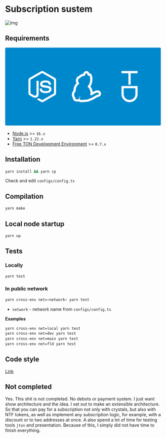 # Subscription sustem
![img](./docs/images/cover.svg)

## Requirements
![requirements](./docs/images/requirements.svg)
* [Node.js](https://nodejs.org) >= `16.x`
* [Yarn](https://classic.yarnpkg.com) >= `1.22.x`
* [Free TON Development Environment](https://github.com/tonlabs/tondev) >= `0.7.x`



## Installation
```sh
yarn install && yarn cp
```
Check and edit `configs/config.ts`



## Compilation
```sh
yarn make
```



## Local node startup
```sh
yarn up
```



## Tests
### Locally
```sh
yarn test
```

### In public network
```sh
yarn cross-env net=<network> yarn test
```
* `network` - network name from `configs/config.ts`

**Examples**
```sh
yarn cross-env net=local yarn test
yarn cross-env net=dev yarn test
yarn cross-env net=main yarn test
yarn cross-env net=fld yarn test
```



## Code style
[Link](docs/CODE_STYLE.md)



## Not completed
Yes. This shit is not completed. No debots or payment system. I just want show architecture and the idea.
I set out to make an extensible architecture. So that you can pay for a subscription not only with crystals, but also with NTF tokens, as well as implement any subscription logic, for example, with a discount or to two addresses at once. A also spend a lot of time for testing tools `jton` and presentation. Because of this, I simply did not have time to finish everything.